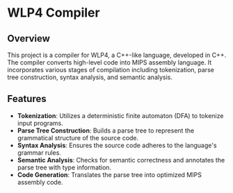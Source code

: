 # WLP4 Compiler

## Overview
This project is a compiler for WLP4, a C++-like language, developed in C++. The compiler converts high-level code into MIPS assembly language. It incorporates various stages of compilation including tokenization, parse tree construction, syntax analysis, and semantic analysis.

## Features
- **Tokenization**: Utilizes a deterministic finite automaton (DFA) to tokenize input programs.
- **Parse Tree Construction**: Builds a parse tree to represent the grammatical structure of the source code.
- **Syntax Analysis**: Ensures the source code adheres to the language's grammar rules.
- **Semantic Analysis**: Checks for semantic correctness and annotates the parse tree with type information.
- **Code Generation**: Translates the parse tree into optimized MIPS assembly code.
